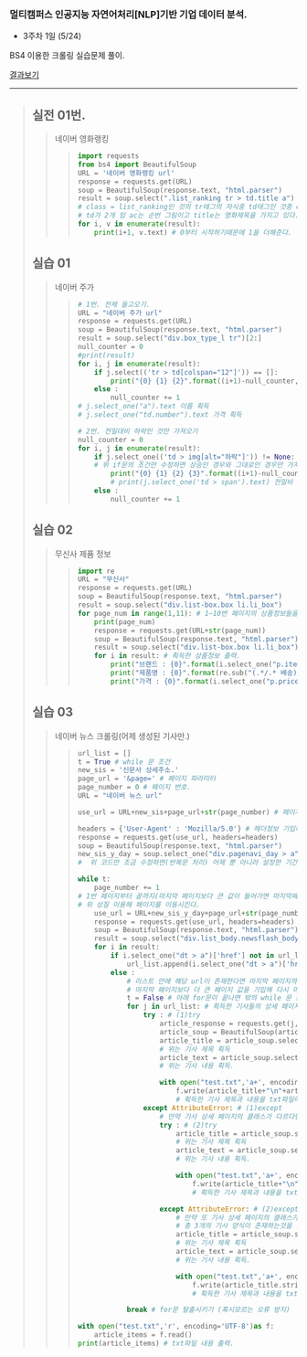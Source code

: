 ### 멀티캠퍼스 인공지능 자연어처리[NLP]기반 기업 데이터 분석.
- 3주차 1일 (5/24)

BS4 이용한 크롤링 실습문제 풀이.

[결과보기](https://github.com/minchan5224/TIL/blob/main/Multicampus/%EC%8B%A4%EC%8A%B5/0524_%EC%8B%A4%EC%8A%B5.ipynb)

---
> ## 실전 01번.
>> 네이버 영화랭킹
>>> ```Python
>>> import requests
>>> from bs4 import BeautifulSoup
>>> URL = '네이버 영화랭킹 url'
>>> response = requests.get(URL)
>>> soup = BeautifulSoup(response.text, "html.parser")
>>> result = soup.select(".list_ranking tr > td.title a")
>>> # class = list_ranking인 것의 tr태그의 자식중 td태그인 것중 class = title인 것의 <a>태그 가져온다.
>>> # td가 2개 임 ac는 순번 그림이고 title는 영화제목을 가지고 있다.
>>> for i, v in enumerate(result):
>>>     print(i+1, v.text) # 0부터 시작하기때문에 1을 더해준다.
>>> ```
>>
> ## 실습 01
>> 네이버 주가
>>> ```Python
>>> # 1번. 전체 들고오기.
>>> URL = "네이버 주가 url"
>>> response = requests.get(URL)
>>> soup = BeautifulSoup(response.text, "html.parser")
>>> result = soup.select("div.box_type_l tr")[2:]
>>> null_counter = 0
>>> #print(result)
>>> for i, j in enumerate(result):
>>>     if j.select(('tr > td[colspan="12"]')) == []:
>>>         print("{0} {1} {2}".format((i+1)-null_counter, j.select_one("a").text, j.select_one("td.number").text))
>>>     else :
>>>         null_counter += 1
>>> # j.select_one("a").text 이름 획득
>>> # j.select_one("td.number").text 가격 획득
>>> 
>>> # 2번. 전일대비 하락인 것만 가져오기
>>> null_counter = 0
>>> for i, j in enumerate(result):
>>>     if j.select_one(('td > img[alt="하락"]')) != None: # 하락인 경우
>>>     # 위 if문의 조건만 수정하면 상승인 경우와 그대로인 경우만 가져오는것도 가능
>>>         print("{0} {1} {2} {3}".format((i+1)-null_counter, j.select_one("a").text, j.select_one("td.number").text, >>> j.select_one('td > span').text.strip()))
>>>         # print(j.select_one('td > span').text) 전일비 획득
>>>     else :
>>>         null_counter += 1
>>> ```
>>
> ## 실습 02
>> 무신사 제품 정보
>>> ```Python
>>> import re
>>> URL = "무신사"
>>> response = requests.get(URL)
>>> soup = BeautifulSoup(response.text, "html.parser")
>>> result = soup.select("div.list-box.box li.li_box")
>>> for page_num in range(1,11): # 1~10번 페이지의 상품정보들을 전부 습득하기 위해.
>>>     print(page_num)
>>>     response = requests.get(URL+str(page_num))
>>>     soup = BeautifulSoup(response.text, "html.parser")
>>>     result = soup.select("div.list-box.box li.li_box")
>>>     for i in result: # 획득한 상품정보 출력.
>>>         print("브랜드 : {0}".format(i.select_one("p.item_title").text))
>>>         print("제품명 : {0}".format(re.sub("(.*/.* 배송)*(  )*(\n)*", "", i.select_one("p.list_info > a").text)))
>>>         print("가격 : {0}".format(i.select_one("p.price").text.split()[-1]))
>>> ```
>>
> ## 실습 03
>> 네이버 뉴스 크롤링(어제 생성된 기사만.)
>>> ```Python
>>> url_list = []
>>> t = True # while 문 조건
>>> new_sis = '신문사 상세주소.'
>>> page_url = '&page=' # 페이지 파라미터
>>> page_number = 0 # 페이지 번호.
>>> URL = "네이버 뉴스 url"
>>> 
>>> use_url = URL+new_sis+page_url+str(page_number) # 페이지 순회를 좀더 편하게 하기위해 url을 조각냄.
>>> 
>>> headers = {'User-Agent' : 'Mozilla/5.0'} # 헤더정보 기입하여 접근차단 방지
>>> response = requests.get(use_url, headers=headers)
>>> soup = BeautifulSoup(response.text, "html.parser")
>>> new_sis_y_day = soup.select_one("div.pagenavi_day > a")['href'] # 어제 날자 기사 페이지 url 획득
>>> #  위 코드만 조금 수정하면(반복문 처리) 어제 뿐 아니라 설정한 기간의 기사를 전부 크롤링 할 수 있다.
>>> 
>>> while t:
>>>     page_number += 1 
>>> # 1번 페이지부터 끝까지(마지막 페이지보다 큰 값이 들어가면 마지막페이지로 접속된다.)
>>> # 위 성질 이용해 페이지를 이동시킨다.
>>>     use_url = URL+new_sis_y_day+page_url+str(page_number)
>>>     response = requests.get(use_url, headers=headers)
>>>     soup = BeautifulSoup(response.text, "html.parser")
>>>     result = soup.select("div.list_body.newsflash_body > ul > li")
>>>     for i in result:
>>>         if i.select_one("dt > a")['href'] not in url_list: # 리스트 안에 해당 url이 없다면 아직 마지막 페이지가 아니다.
>>>             url_list.append(i.select_one("dt > a")['href'])
>>>         else : 
>>>             # 리스트 안에 해당 url이 존재한다면 마지막 페이지까지 수집을 한 뒤
>>>             # 마지막 페이지보다 더 큰 페이지 값을 기입해 다시 마지막 페이지로 돌아가 url을 수집한 것이기 때문이다.
>>>             t = False # 아래 for문이 끝나면 밖의 while 문 또한 종료시기키 위해
>>>             for j in url_list: # 획득한 기사들의 상세 페이지가 담긴 리스트를 하나씩 사용한다.
>>>                 try : # (1)try
>>>                     article_response = requests.get(j, headers=headers) # 상세페이지 정보 획득
>>>                     article_soup = BeautifulSoup(article_response.text, "html.parser") # 상세페이지 정보 획득
>>>                     article_title = article_soup.select_one("div.article_info > h3").text
>>>                     # 위는 기사 제목 획득
>>>                     article_text = article_soup.select_one("div#articleBodyContents").text.strip()
>>>                     # 위는 기사 내용 획득.
>>> 
>>>                     with open("test.txt",'a+', encoding='UTF-8')as f:
>>>                         f.write(article_title+"\n"+article_text+"\n\n")
>>>                         # 획득한 기사 제목과 내용을 txt파일에 저장한다.
>>>                 except AttributeError: # (1)except
>>>                     # 만약 기사 상세 페이지의 클래스가 다르다면 발생하는 오류 처리 위한 구문.
>>>                     try : # (2)try
>>>                         article_title = article_soup.select_one("div.news_headline > h4.title").text
>>>                         # 위는 기사 제목 획득
>>>                         article_text = article_soup.select_one("div#newsEndContents").text.strip()
>>>                         # 위는 기사 내용 획득.
>>> 
>>>                         with open("test.txt",'a+', encoding='UTF-8')as f:
>>>                             f.write(article_title+"\n"+re.sub("(\n)*", "", article_text)+"\n\n")
>>>                             # 획득한 기사 제목과 내용을 txt파일에 저장한다.
>>> 
>>>                     except AttributeError: # (2)except
>>>                         # 만약 또 기사 상세 페이지의 클래스가 다르다면 발생하는 오류 처리 위한 구문.
>>>                         # 총 3개의 기사 양식이 존재하는것을 알 수 있다.
>>>                         article_title = article_soup.select_one("h2.end_tit").text
>>>                         # 위는 기사 제목 획득
>>>                         article_text = article_soup.select_one("div.end_body_wrp > div#articeBody").text.strip()
>>>                         # 위는 기사 내용 획득.
>>> 
>>>                         with open("test.txt",'a+', encoding='UTF-8')as f:
>>>                             f.write(article_title.strip()+"\n"+re.sub("(\n)*", "", article_text)+"\n\n")
>>>                             # 획득한 기사 제목과 내용을 txt파일에 저장한다.
>>> 
>>>             break # for문 탈출시키기 (혹시모르는 오류 방지)
>>>
>>> with open("test.txt",'r', encoding='UTF-8')as f:
>>>     article_items = f.read()
>>> print(article_items) # txt파일 내용 출력.
>>> ```
>> 
